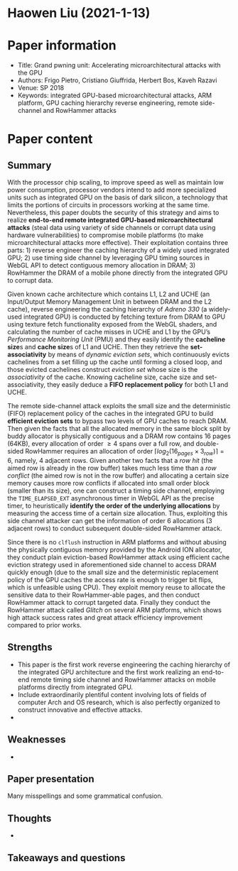 # Haowen Liu (2021-1-13)

# Paper information

- Title: Grand pwning unit: Accelerating microarchitectural attacks with the GPU
- Authors: Frigo Pietro, Cristiano Giuffrida, Herbert Bos, Kaveh Razavi
- Venue: SP 2018
- Keywords: integrated GPU-based microarchitectural attacks, ARM platform, GPU caching hierarchy reverse engineering, remote side-channel and RowHammer attacks

# Paper content

## Summary

With the processor chip scaling, to improve speed as well as maintain low power consumption, processor vendors intend to add more specialized units such as integrated GPU on the basis of dark silicon, a technology that limits the portions of circuits in processors working at the same time. Nevertheless, this paper doubts the security of this strategy and aims to realize **end-to-end remote integrated GPU-based microarchitectural attacks** (steal data using variety of side channels or corrupt data using hardware vulnerabilities) to compromise mobile platforms (to make microarchitectural attacks more effective). Their exploitation contains three parts: 1) reverse engineer the caching hierarchy of a widely used integrated GPU; 2) use timing side channel by leveraging GPU timing sources in WebGL API to detect contiguous memory allocation in DRAM; 3) RowHammer the DRAM of a mobile phone directly from the integrated GPU to corrupt data.

Given known cache architecture which contains L1, L2 and UCHE (an Input/Output Memory Management Unit in between DRAM and the L2 cache), reverse engineering the caching hierarchy of *Adreno 330* (a widely-used integrated GPU) is conducted by fetching texture from DRAM to GPU using texture fetch functionality exposed from the WebGL shaders, and calculating the number of cache misses in UCHE and L1 by the GPU’s *Performance Monitoring Unit* (PMU) and they easily identify the **cacheline size**s and **cache size**s of L1 and UCHE. Then they retrieve the **set-associativity** by means of *dynamic eviction sets*, which continuously evicts cachelines from a set filling up the cache until forming a closed loop, and those evicted cachelines construct *eviction set* whose size is the *associativity* of the cache. Knowing cacheline size, cache size and set-associativity, they easily deduce a **FIFO replacement policy** for both L1 and UCHE.

The remote side-channel attack exploits the small size and the deterministic (FIFO) replacement policy of the caches in the integrated GPU to build **efficient eviction sets** to bypass two levels of GPU caches to reach DRAM. Then given the facts that all the allocated memory in the same block split by buddy allocator is physically contiguous and a DRAM row contains 16 pages (64KB), every allocation of order $\ge 4$ spans over a full row, and double-sided RowHammer requires an allocation of order $\lceil log_2(16_{pages}×3_{row})\rceil =6$, namely, 4 adjacent rows. Given another two facts that a *row hit* (the aimed row is already in the row buffer) takes much less time than a *row conflict* (the aimed row is not in the row buffer) and allocating a certain size memory causes more row conflicts if allocated into small order block (smaller than its size), one can construct a timing side channel, employing the `TIME_ELAPSED_EXT` asynchronous timer in WebGL API as the precise timer, to heuristically **identify the order of the underlying allocations** by measuring the access time of a certain size allocation. Thus, exploiting this side channel attacker can get the information of order 6 allocations (3 adjacent rows) to conduct subsequent double-sided RowHammer attack.

Since there is no `clflush` instruction in ARM platforms and without abusing the physically contiguous memory provided by the Android ION allocator, they conduct plain eviction-based RowHammer attack using efficient cache eviction strategy used in aforementioned side channel to access DRAM quickly enough (due to the small size and the deterministic replacement policy of the GPU caches the access rate is enough to trigger bit flips, which is unfeasible using CPU). They exploit memory reuse to allocate the sensitive data to their RowHammer-able pages, and then conduct RowHammer attack to corrupt targeted data. Finally they conduct the RowHammer attack called *Glitch* on several ARM platforms, which shows high attack success rates and great attack efficiency improvement compared to prior works. 


## Strengths

- This paper is the first work reverse engineering the caching hierarchy of the integrated GPU architecture and the first work realizing an end-to-end remote timing side channel and RowHammer attacks on mobile platforms directly from integrated GPU.
- Include extraordinarily plentiful content involving lots of fields of computer Arch and OS research, which is also perfectly organized to construct innovative and effective attacks.
- 

## Weaknesses

- 

## Paper presentation

Many misspellings and some grammatical confusion.

## Thoughts
- 

## Takeaways and questions

